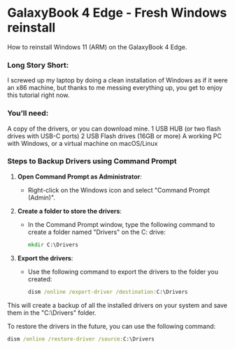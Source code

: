 # GalaxyBook 4 Edge - Fresh Windows reinstall
How to reinstall Windows 11 (ARM) on the GalaxyBook 4 Edge.

### Long Story Short:
I screwed up my laptop by doing a clean installation of Windows as if it were an x86 machine, but thanks to me messing everything up, you get to enjoy this tutorial right now.

### You’ll need:

A copy of the drivers, or you can download mine.
1 USB HUB (or two flash drives with USB-C ports)
2 USB Flash drives (16GB or more)
A working PC with Windows, or a virtual machine on macOS/Linux

### Steps to Backup Drivers using Command Prompt

1. **Open Command Prompt as Administrator**:
   - Right-click on the Windows icon and select "Command Prompt (Admin)".

2. **Create a folder to store the drivers**:
   - In the Command Prompt window, type the following command to create a folder named "Drivers" on the C: drive:
     ```cmd
     mkdir C:\Drivers
     ```

3. **Export the drivers**:
   - Use the following command to export the drivers to the folder you created:
     ```cmd
     dism /online /export-driver /destination:C:\Drivers
     ```

This will create a backup of all the installed drivers on your system and save them in the "C:\Drivers" folder.

To restore the drivers in the future, you can use the following command:
```cmd
dism /online /restore-driver /source:C:\Drivers
